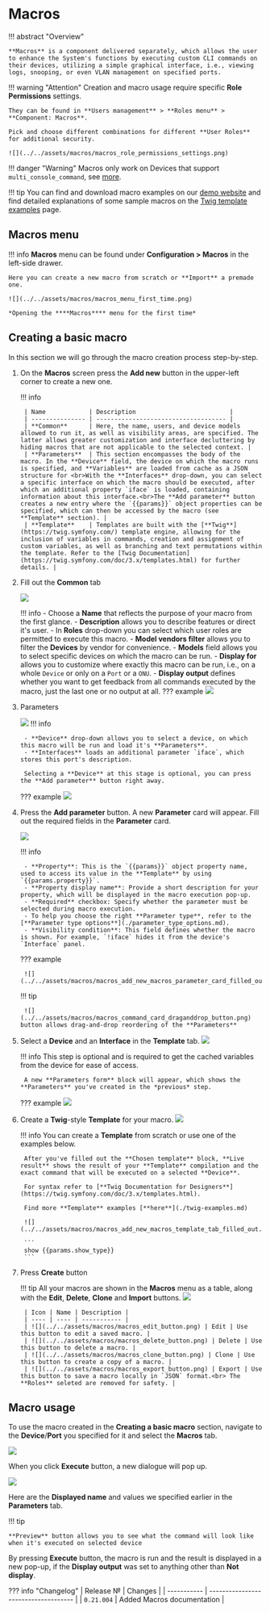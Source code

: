 # Macros

!!! abstract "Overview"
    
    **Macros** is a component delivered separately, which allows the user to enhance the System's functions by executing custom CLI commands on their devices, utilizing a simple graphical interface, i.e., viewing logs, snooping, or even VLAN management on specified ports.

!!! warning "Attention"
    Creation and macro usage require specific **Role Permissions** settings.

    They can be found in **Users management** > **Roles menu** > **Component: Macros**.

    Pick and choose different combinations for different **User Roles** for additional security.

    ![](../../assets/macros/macros_role_permissions_settings.png)

!!! danger "Warning"
    Macros only work on Devices that support `multi_console_command`, see [more](https://github.com/meklis/switcher-core/blob/master/docs/DEVICES.md).

!!! tip
    You can find and download macro examples on our [demo website](https://demo.wildcore.tools/config/macros) and find detailed explanations of some sample macros on the [Twig template examples](./twig-examples.md) page.

## Macros menu

!!! info
    **Macros** menu can be found under **Configuration > Macros** in the left-side drawer.

    Here you can create a new macro from scratch or **Import** a premade one.

    ![](../../assets/macros/macros_menu_first_time.png)

    *Opening the ****Macros**** menu for the first time*





## Creating a basic macro

In this section we will go through the macro creation process step-by-step.


1. On the **Macros** screen press the **Add new** button in the upper-left corner to create a new one.

    !!! info

        | Name            | Description                          |
        | --------------- | ------------------------------------ |
        | **Common**      | Here, the name, users, and device models allowed to run it, as well as visibility areas, are specified. The latter allows greater customization and interface decluttering by hiding macros that are not applicable to the selected context. |
        | **Parameters**  | This section encompasses the body of the macro. In the **Device** field, the device on which the macro runs is specified, and **Variables** are loaded from cache as a JSON structure for <br>With the **Interfaces** drop-down, you can select a specific interface on which the macro should be executed, after which an additional property `iface` is loaded, containing information about this interface.<br>The **Add parameter** button creates a new entry where the `{{params}}` object properties can be specified, which can then be accessed by the macro (see **Template** section). |
        | **Template**    | Templates are built with the [**Twig**](https://twig.symfony.com/) template engine, allowing for the inclusion of variables in commands, creation and assignment of custom variables, as well as branching and text permutations within the template. Refer to the [Twig Documentation](https://twig.symfony.com/doc/3.x/templates.html) for further details. |



2. Fill out the **Common** tab

    ![](../../assets/macros/macros_add_new_macros_common.png)

    !!! info
        - Choose a **Name** that reflects the purpose of your macro from the first glance.
        - **Description** allows you to describe features or direct it's user.
        - In **Roles** drop-down you can select which user roles are permitted to execute this macro.
        - **Model vendors filter** allows you to filter the **Devices** by vendor for convenience.
        - **Models** field allows you to select specific devices on which the macro can be run.
        - **Display for** allows you to customize where exactly this macro can be run, i.e., on a whole `Device` or only on a `Port` or a `ONU`.
        - **Display output** defines whether you want to get feedback from all commands executed by the macro, just the last one or no output at all.
    ??? example
        ![](../../assets/macros/macros_add_new_macros_common_filled_out.png)

3. Parameters

    ![](../../assets/macros/macros_add_new_macros_parameters.png)
    !!! info 
        
        - **Device** drop-down allows you to select a device, on which this macro will be run and load it's **Parameters**. 
        - **Interfaces** loads an additional parameter `iface`, which stores this port's description.
        
        Selecting a **Device** at this stage is optional, you can press the **Add parameter** button right away.

    ??? example 
        ![](../../assets/macros/macros_add_new_macros_parameters_filledout.png)

4. Press the **Add parameter** button. A new **Parameter** card will appear. Fill out the required fields in the **Parameter** card.

    ![](../../assets/macros/macros_add_new_macros_parameter_card_empty.png)

    !!! info

        - **Property**: This is the `{{params}}` object property name, used to access its value in the **Template** by using `{{params.property}}`.
        - **Property display name**: Provide a short description for your property, which will be displayed in the macro execution pop-up.
        - **Required** checkbox: Specify whether the parameter must be selected during macro execution.
        - To help you choose the right **Parameter type**, refer to the [**Parameter type options**](./parameter_type_options.md).
        - **Visibility condition**: This field defines whether the macro is shown. For example, `!iface` hides it from the device's `Interface` panel.


    ??? example
        
        ![](../../assets/macros/macros_add_new_macros_parameter_card_filled_out.png)

    !!! tip 
        
        ![](../../assets/macros/macros_command_card_draganddrop_button.png) button allows drag-and-drop reordering of the **Parameters**

5. Select a **Device** and an **Interface** in the **Template** tab.
    ![](../../assets/macros/macros_add_new_macros_template_tab_empty.png)

    !!! info
        This step is optional and is required to get the cached variables from the device for ease of access.

        A new **Parameters form** block will appear, which shows the **Parameters** you've created in the *previous* step.

    ??? example
        ![](../../assets/macros/macros_add_new_macros_template_tab_device_selected.png)

6. Create a **Twig**-style **Template** for your macro.
    ![](../../assets/macros/macros_template_block_empty.png)

    !!! info
        You can create a **Template** from scratch or use one of the examples below.

        After you've filled out the **Chosen template** block, **Live result** shows the result of your **Template** compilation and the exact command that will be executed on a selected **Device**.

        For syntax refer to [**Twig Documentation for Designers**](https://twig.symfony.com/doc/3.x/templates.html).

        Find more **Template** examples [**here**](./twig-examples.md)

        ![](../../assets/macros/macros_add_new_macros_template_tab_filled_out.png)

        ```
        show {{params.show_type}}
        ```
    
7. Press **Create** button

    !!! tip
        All your macros are shown in the **Macros** menu as a table, along with the **Edit**, **Delete**, **Clone** and **Import** buttons.
        ![](../../assets/macros/macros_macro_in_the_list.png)

        | Icon | Name | Description |
        | ---- | ---- | ----------- |
        | ![](../../assets/macros/macros_edit_button.png) | Edit | Use this button to edit a saved macro. |
        | ![](../../assets/macros/macros_delete_button.png) | Delete | Use this button to delete a macro. |
        | ![](../../assets/macros/macros_clone_button.png) | Clone | Use this button to create a copy of a macro. |
        | ![](../../assets/macros/macros_export_button.png) | Export | Use this button to save a macro locally in `JSON` format.<br> The **Roles** seleted are removed for safety. |         

           


## Macro usage

To use the macro created in the **Creating a basic macro** section, navigate to the **Device**/**Port** you specified for it and select the **Macros** tab.

![](../../assets/macros/macros_device_macros_tab.png)

When you click **Execute** button, a new dialogue will pop up.

![](../../assets/macros/macros_device_running_macro.png)

Here are the **Displayed name** and values we specified earlier in the **Parameters** tab.

!!! tip 
    
    **Preview** button allows you to see what the command will look like when it's executed on selected device

By pressing **Execute** button, the macro is run and the result is displayed in a new pop-up, if the **Display output** was set to anything other than **Not display**.


??? info "Changelog"
    | Release №   | Changes                              |
    | ----------- | ------------------------------------ |
    | `0.21.004`  | Added Macros documentation           |